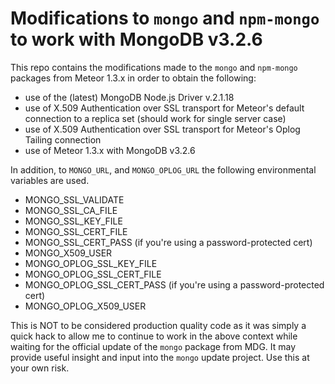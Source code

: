 # Modifications to `mongo` and `npm-mongo` to work with MongoDB v3.2.6
This repo contains the modifications made to the `mongo` and `npm-mongo` packages from Meteor 1.3.x in order to obtain the following:
- use of the (latest) MongoDB Node.js Driver v.2.1.18
- use of X.509 Authentication over SSL transport for Meteor's default connection to a replica set (should work for single server case)
- use of X.509 Authentication over SSL transport for Meteor's Oplog Tailing connection
- use of Meteor 1.3.x with MongoDB v3.2.6

In addition, to `MONGO_URL`, and `MONGO_OPLOG_URL` the following environmental variables are used.
- MONGO_SSL_VALIDATE
- MONGO_SSL_CA_FILE
- MONGO_SSL_KEY_FILE
- MONGO_SSL_CERT_FILE
- MONGO_SSL_CERT_PASS (if you're using a password-protected cert)
- MONGO_X509_USER
- MONGO_OPLOG_SSL_KEY_FILE
- MONGO_OPLOG_SSL_CERT_FILE
- MONGO_OPLOG_SSL_CERT_PASS (if you're using a password-protected cert)
- MONGO_OPLOG_X509_USER


This is NOT to be considered production quality code as it was simply a quick hack to allow me to continue to work in the above context while waiting for the official update of the `mongo` package from MDG. It may provide useful insight and input into the `mongo` update project. Use this at your own risk. 